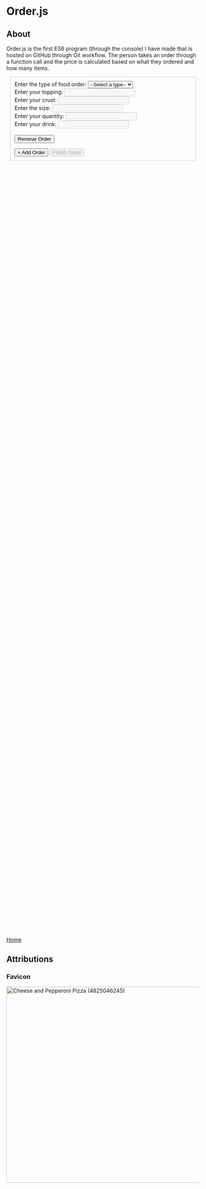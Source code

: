 <script> 
    let sslink = document.createElement("link"); 
    sslink.href = "css/style.css";
    sslink.rel = "stylesheet";
    sslink.type = "text/css";
    document.head.appendChild(sslink);

    let favLink = document.createElement("link");
    favLink.rel = "shortcut icon";
    favLink.type = "images/x-icon";
    favLink.href = "images/icon.ico";
    document.head.appendChild(favLink);
</script>

# Order.js

## About ##

Order.js is the first ES6 program (through the console) I have made that is hosted on GitHub through Git workflow. The person takes an order through a function call and the price is calculated based on what they ordered and how many items. 

<object width="900" height="270" data="./README.html" type="text/html"></object>
<div id = "forms" style = "border-color: rgba(27, 63, 68, 0.2); border-width: 1px; border-style: inset; padding: 2%; margin: 2%">
    <form action = "">
        <label for = "orderType">Enter the type of food order: </label>
        <select onclick = "enableFields(this); removeUnnecessary(this.parentNode)" name = "orderType" id = "orderType" required>
            <option value = "">--Select a type--</option>
            <option value = "pizza"> Pizza </option>
            <option value = "hotDog"> Hot Dog </option>
            <option value = "fries"> Fries </option>
            <option value = "drink"> Drink </option>
        </select> <br>
        <label for = "orderTopping">Enter your topping: </label>
        <input disabled type = "text" name = "orderTopping"> <br> 
        <label for = "crustType">Enter your crust: </label>
        <input disabled type = "text" name = "crustType"> <br>  
        <label for = "size">Enter the size: </label>
        <input disabled type = "text" name = "size" required> <br>  
        <label for = "quantity">Enter your quantity: </label>
        <input disabled type = "text" name = "quantity"> <br>  
        <label for = "drink">Enter your drink: </label>
        <input disabled type = "text" name = "drink"> <br>
        <br>
        <input type = "button" value = "Remove Order" onclick = "removeOrder(this)">
    </form>
    <input id = "writeroot" type = "button" value = "+ Add Order" onclick = "duplicateForm()" />
    <input disabled type = "button" value = "Finish Order" onclick = "orderAll()">
</div>
<div style = "height: 50vh; overflow: auto;" class = "highlight"> 
    <div class = "gt" id = "program"> </div>
</div>

<script src = "scripts/helperFunctions.js"></script>
<script src = "scripts/orderIn.js"></script>
<script src = "scripts/order.js"></script>

[Home](https://knowledgeablekangaroo.github.io)

## Attributions ##

### Favicon ###

<a target = "_blank" title = "By Pink Sherbet Photography from USA (Cheese and Pepperoni Pizza) [CC BY 2.0 
 (https://creativecommons.org/licenses/by/2.0
)], via Wikimedia Commons" href = "https://commons.wikimedia.org/wiki/File:Cheese_and_Pepperoni_Pizza_(4825046245).jpg"><img width="512" alt = "Cheese and Pepperoni Pizza (4825046245)" src = "https://upload.wikimedia.org/wikipedia/commons/thumb/5/54/Cheese_and_Pepperoni_Pizza_%284825046245%29.jpg/512px-Cheese_and_Pepperoni_Pizza_%284825046245%29.jpg"></a>

